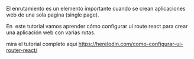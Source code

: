 El enrutamiento es un elemento importante cuando se crean aplicaciones web de una sola pagina (single page).

En  este tutorial vamos aprender cómo configurar ui route react para crear  una aplicación web con varias rutas.

mira el tutorial completo aqui  https://herelodin.com/como-configurar-ui-router-react/